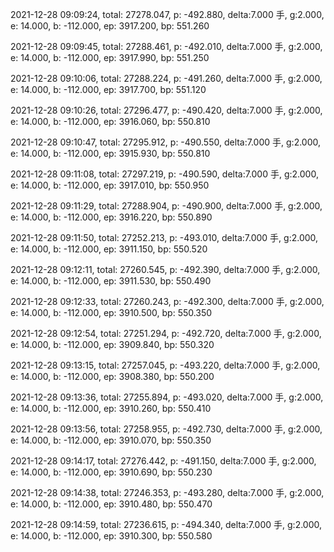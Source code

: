 2021-12-28 09:09:24, total: 27278.047, p: -492.880, delta:7.000 手, g:2.000, e: 14.000, b: -112.000, ep: 3917.200, bp: 551.260

2021-12-28 09:09:45, total: 27288.461, p: -492.010, delta:7.000 手, g:2.000, e: 14.000, b: -112.000, ep: 3917.990, bp: 551.250

2021-12-28 09:10:06, total: 27288.224, p: -491.260, delta:7.000 手, g:2.000, e: 14.000, b: -112.000, ep: 3917.700, bp: 551.120

2021-12-28 09:10:26, total: 27296.477, p: -490.420, delta:7.000 手, g:2.000, e: 14.000, b: -112.000, ep: 3916.060, bp: 550.810

2021-12-28 09:10:47, total: 27295.912, p: -490.550, delta:7.000 手, g:2.000, e: 14.000, b: -112.000, ep: 3915.930, bp: 550.810

2021-12-28 09:11:08, total: 27297.219, p: -490.590, delta:7.000 手, g:2.000, e: 14.000, b: -112.000, ep: 3917.010, bp: 550.950

2021-12-28 09:11:29, total: 27288.904, p: -490.900, delta:7.000 手, g:2.000, e: 14.000, b: -112.000, ep: 3916.220, bp: 550.890

2021-12-28 09:11:50, total: 27252.213, p: -493.010, delta:7.000 手, g:2.000, e: 14.000, b: -112.000, ep: 3911.150, bp: 550.520

2021-12-28 09:12:11, total: 27260.545, p: -492.390, delta:7.000 手, g:2.000, e: 14.000, b: -112.000, ep: 3911.530, bp: 550.490

2021-12-28 09:12:33, total: 27260.243, p: -492.300, delta:7.000 手, g:2.000, e: 14.000, b: -112.000, ep: 3910.500, bp: 550.350

2021-12-28 09:12:54, total: 27251.294, p: -492.720, delta:7.000 手, g:2.000, e: 14.000, b: -112.000, ep: 3909.840, bp: 550.320

2021-12-28 09:13:15, total: 27257.045, p: -493.220, delta:7.000 手, g:2.000, e: 14.000, b: -112.000, ep: 3908.380, bp: 550.200

2021-12-28 09:13:36, total: 27255.894, p: -493.020, delta:7.000 手, g:2.000, e: 14.000, b: -112.000, ep: 3910.260, bp: 550.410

2021-12-28 09:13:56, total: 27258.955, p: -492.730, delta:7.000 手, g:2.000, e: 14.000, b: -112.000, ep: 3910.070, bp: 550.350

2021-12-28 09:14:17, total: 27276.442, p: -491.150, delta:7.000 手, g:2.000, e: 14.000, b: -112.000, ep: 3910.690, bp: 550.230

2021-12-28 09:14:38, total: 27246.353, p: -493.280, delta:7.000 手, g:2.000, e: 14.000, b: -112.000, ep: 3910.480, bp: 550.470

2021-12-28 09:14:59, total: 27236.615, p: -494.340, delta:7.000 手, g:2.000, e: 14.000, b: -112.000, ep: 3910.300, bp: 550.580